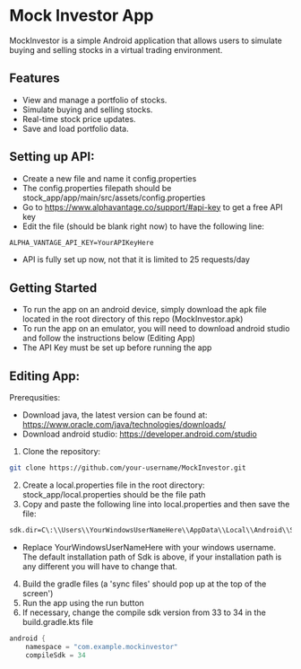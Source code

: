 # Mock Investor App  
MockInvestor is a simple Android application that allows users to simulate buying and selling stocks in a virtual trading environment.

## Features

- View and manage a portfolio of stocks.
- Simulate buying and selling stocks.
- Real-time stock price updates.
- Save and load portfolio data.

## Setting up API:
- Create a new file and name it config.properties
- The config.properties filepath should be stock_app/app/main/src/assets/config.properties
- Go to https://www.alphavantage.co/support/#api-key to get a free API key
- Edit the file (should be blank right now) to have the following line:
```txt
ALPHA_VANTAGE_API_KEY=YourAPIKeyHere
```
- API is fully set up now, not that it is limited to 25 requests/day

## Getting Started  
- To run the app on an android device, simply download the apk file located in the root directory of this repo (MockInvestor.apk)
- To run the app on an emulator, you will need to download android studio and follow the instructions below (Editing App)
- The API Key must be set up before running the app

## Editing App:
Prerequsities:  
- Download java, the latest version can be found at: https://www.oracle.com/java/technologies/downloads/
- Download android studio: https://developer.android.com/studio
1. Clone the repository:
```bash
git clone https://github.com/your-username/MockInvestor.git
```  
2. Create a local.properties file in the root directory: stock_app/local.properties should be the file path   
3. Copy and paste the following line into local.properties and then save the file: 
```txt
sdk.dir=C\:\\Users\\YourWindowsUserNameHere\\AppData\\Local\\Android\\Sdk
```
- Replace YourWindowsUserNameHere with your windows username. The default installation path of Sdk is above, if your installation path is any different you will have to change that.  
4. Build the gradle files (a 'sync files' should pop up at the top of the screen')  
5. Run the app using the run button 
6. If necessary, change the compile sdk version from 33 to 34 in the build.gradle.kts file
```kts
android {
    namespace = "com.example.mockinvestor"
    compileSdk = 34
```
